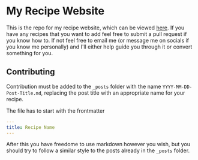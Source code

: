 # My Recipe Website
This is the repo for my recipe website, which can be viewed [here](https://dwdwdan.github.io/recipes/).
If you have any recipes that you want to add feel free to submit a pull request if you know how to. If not feel free to
email me (or message me on socials if you know me personally) and I'll either help guide you through it or convert something for you.

## Contributing
Contribution must be added to the `_posts` folder with the name `YYYY-MM-DD-Post-Title.md`, replacing the post title with
an appropriate name for your recipe.

The file has to start with the frontmatter
```yaml
---
title: Recipe Name
---
```
After this you have freedome to use markdown however you wish, but you should try to follow a similar style to the posts
already in the `_posts` folder.
